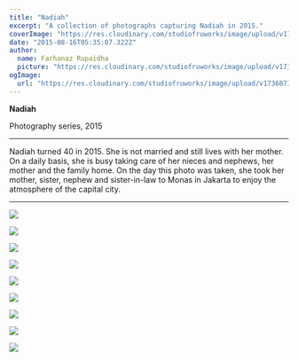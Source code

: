 ```yaml
---
title: "Nadiah"
excerpt: "A collection of photographs capturing Nadiah in 2015."
coverImage: "https://res.cloudinary.com/studiofruworks/image/upload/v1736871828/jackplan-user/woudbmylbtamdzstwyr4.jpg"
date: "2015-08-16T05:35:07.322Z"
author:
  name: Farhanaz Rupaidha
  picture: "https://res.cloudinary.com/studiofruworks/image/upload/v1710906392/jackplan-user/d1ujf9yyzknpepfn7bnc.png"
ogImage:
  url: "https://res.cloudinary.com/studiofruworks/image/upload/v1736871828/jackplan-user/woudbmylbtamdzstwyr4.jpg"
---
```

**Nadiah** 

Photography series, 2015

* * * * *

Nadiah turned 40 in 2015. She is not married and still lives with her mother. On a daily basis, she is busy taking care of her nieces and nephews, her mother and the family home. 
On the day this photo was taken, she took her mother, sister, nephew and sister-in-law to Monas in Jakarta to enjoy the atmosphere of the capital city.

* * * * *

![](https://res.cloudinary.com/studiofruworks/image/upload/v1736871824/jackplan-user/rh5c9wxib3uneimd7l8c.jpg)

![](https://res.cloudinary.com/studiofruworks/image/upload/v1736871822/jackplan-user/cqprj3vepqr6cxuupn1s.jpg)

![](https://res.cloudinary.com/studiofruworks/image/upload/v1736871828/jackplan-user/woudbmylbtamdzstwyr4.jpg)

![](https://res.cloudinary.com/studiofruworks/image/upload/v1736871835/jackplan-user/mnkpjqjrdjnwuyxrrnyk.jpg)

![](https://res.cloudinary.com/studiofruworks/image/upload/v1736871827/jackplan-user/spq27c0d4a4nrbehnghm.jpg)

![](https://res.cloudinary.com/studiofruworks/image/upload/v1736871824/jackplan-user/igp6vnyahliuewlwhqo5.jpg)

![](https://res.cloudinary.com/studiofruworks/image/upload/v1736871826/jackplan-user/mrot9gwnwertsjzrlooc.jpg)

![](https://res.cloudinary.com/studiofruworks/image/upload/v1736871830/jackplan-user/x39fqfxhbfohdcc77jfn.jpg)

![](https://res.cloudinary.com/studiofruworks/image/upload/v1736871828/jackplan-user/amwaugbq57mbnypwoxyq.jpg)

